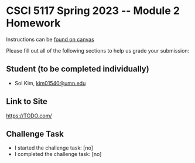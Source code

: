 # CSCI 5117 Spring 2023 -- Module 2 Homework


Instructions can be [found on canvas](https://canvas.umn.edu/courses/355584/pages/homework-2)

Please fill out all of the following sections to help us grade your submission:

## Student (to be completed individually)

* Sol Kim, kim01540@umn.edu

## Link to Site

<https://TODO.com/>

## Challenge Task

* I started the challenge task: [no]
* I completed the challenge task: [no]

